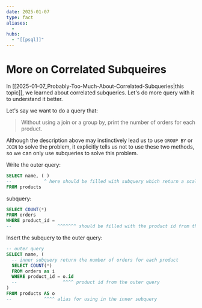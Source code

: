 ```yaml
---
date: 2025-01-07
type: fact
aliases:
  -
hubs:
  - "[[psql]]"
---
```


# More on Correlated Subqueires

In [[2025-01-07_Probably-Too-Much-About-Correlated-Subqueries|this topic]], we learned about correlated subqueries. Let's do more query with it to understand it better.

Let's say we want to do a query that:

> Without using a join or a group by, print the number of orders for each product.

Although the description above may instinctively lead us to use `GROUP BY` or `JOIN` to solve the problem, it explicitly tells us not to use these two methods, so we can only use subqueries to solve this problem.

Write the outer query:

```sql
SELECT name, ( )
--            ^ here should be filled with subquery which return a scalar value (number of orders for each product)
FROM products

```

subquery:

```sql
SELECT COUNT(*)
FROM orders
WHERE product_id = 
--                 ^^^^^^^ should be filled with the product id from the outer query

```

Insert the subquery to the outer query:

```sql
-- outer query
SELECT name, (
  -- inner subquery return the number of orders for each product
  SELECT COUNT(*)
  FROM orders as i
  WHERE product_id = o.id
  --                 ^^^^ product id from the outer query
)
FROM products AS o
--            ^^^^ alias for using in the inner subquery

```
